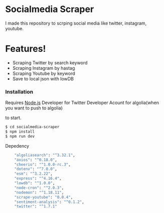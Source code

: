 # Socialmedia Scraper


I made this repository to scrping social media like twitter, instagram, youtube.

# Features!

  - Scraping Twitter by search keyword
  - Scraping Instagram by hastag
  - Scraping Youtube by keyword
  - Save to local json with lowDB

### Installation

Requires [Node.js](https://nodejs.org/)
Developer for Twitter
Developer Acount for algolia(when you want to push to algolia)

to start.

```sh
$ cd socialmedia-scraper
$ npm install
$ npm run dev
```
Depedency
```sh
    "algoliasearch": "^3.32.1",
    "axios": "^0.18.0",
    "cheerio": "^1.0.0-rc.3",
    "dotenv": "^7.0.0",
    "esm": "^3.2.22",
    "express": "^4.16.4",
    "lowdb": "^1.0.0",
    "node-cron": "^2.0.3",
    "nodemon": "^1.18.11",
    "scrape-youtube": "0.0.4",
    "sentiment-analysis": "^0.1.2",
    "twitter": "^1.7.1"
```